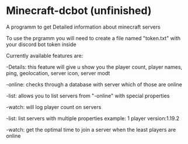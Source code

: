 # Minecraft-dcbot (unfinished)

A programm to get Detailed information about minecraft servers

To use the prgramm you will need to create a file named "token.txt" with your discord bot token inside

Currently available features are:

-Details: this feature will give u show you the player count, player names, ping, geolocation, server icon, server modt

-online: checks through a database with server which of those are online

-list: allows you to list servers from "-online" with special properties

-watch: will log player count on servers

-list: list servers with multiple properties example: 1 player version:1.19.2

-watch: get the optimal time to join a server when the least players are online
